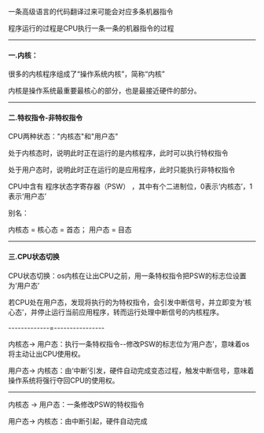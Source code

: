 一条高级语言的代码翻译过来可能会对应多条机器指令

程序运行的过程是CPU执行一条一条的机器指令的过程

---

#### 一.内核：

很多的内核程序组成了“操作系统内核”，简称“内核”

内核是操作系统最重要最核心的部分，也是最接近硬件的部分。

---

#### 二.特权指令-非特权指令

CPU两种状态："内核态"和"用户态"

处于内核态时，说明此时正在运行的是内核程序，此时可以执行特权指令

处于用户态时，说明此时正在运行的是应用程序，此时只能执行非特权指令

CPU中含有 程序状态字寄存器（PSW） ，其中有个二进制位，0表示‘内核态’，1表示‘用户态’

别名：

内核态 = 核心态 = 首态； 用户态 = 目态

---

#### 三.CPU状态切换

CPU状态切换：os内核在让出CPU之前，用一条特权指令把PSW的标志位设置为‘用户态’

若CPU处在用户态，发现将执行的为特权指令，会引发中断信号，并立即变为‘核心态’，并停止运行当前应用程序，转而运行处理中断信号的内核程序。

-------------=----------------

内核态-> 用户态：执行一条特权指令--修改PSW的标志位为‘用户态’，意味着os将主动让出CPU使用权。

用户态-> 内核态：由‘中断’引发，硬件自动完成变态过程，触发中断信号，意味着操作系统将强行夺回CPU的使用权。

---

内核态 -> 用户态：一条修改PSW的特权指令

用户态-> 内核态：由中断引起，硬件自动完成
